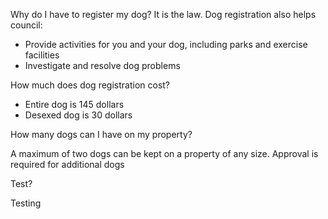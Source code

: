 Why do I have to register my dog?
It is the law. Dog registration also helps council: 
- Provide activities for you and your dog, including parks and exercise facilities 
- Investigate and resolve dog problems 


How much does dog registration cost?
- Entire dog is 145 dollars
- Desexed dog is 30 dollars


How many dogs can I have on my property?

A maximum of two dogs can be kept on a property of any size. Approval is required for additional dogs

Test?

Testing
